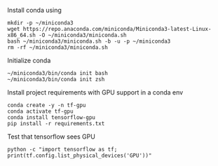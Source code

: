 Install conda using
```
mkdir -p ~/miniconda3
wget https://repo.anaconda.com/miniconda/Miniconda3-latest-Linux-x86_64.sh -O ~/miniconda3/miniconda.sh
bash ~/miniconda3/miniconda.sh -b -u -p ~/miniconda3
rm -rf ~/miniconda3/miniconda.sh
```

Initialize conda
```
~/miniconda3/bin/conda init bash
~/miniconda3/bin/conda init zsh
```

Install project requirements with GPU support in a conda env
```
conda create -y -n tf-gpu
conda activate tf-gpu
conda install tensorflow-gpu
pip install -r requirements.txt
```

Test that tensorflow sees GPU
```
python -c "import tensorflow as tf; print(tf.config.list_physical_devices('GPU'))"
```